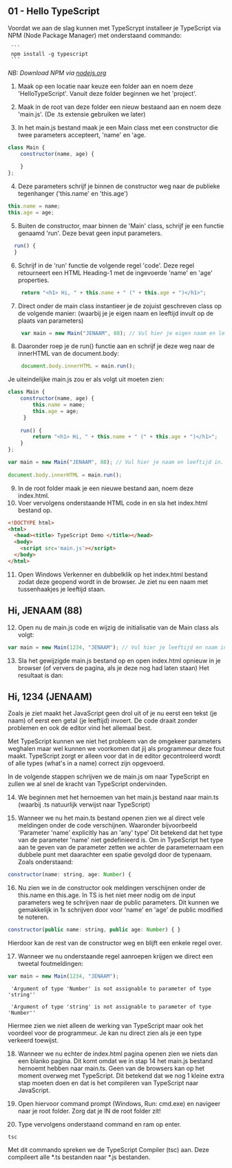 ## 01 - Hello TypeScript

Voordat we aan de slag kunnen met TypeScrypt installeer je TypeScript via NPM (Node Package Manager) met onderstaand commando:

     ```
     npm install -g typescript
     ```  
   *NB: Download NPM via [nodejs.org](https://nodejs.org/en/)*


1. Maak op een locatie naar keuze een folder aan en noem deze 'HelloTypeScript'. Vanuit deze folder beginnen we het 'project'.

2. Maak in de root van deze folder een nieuw bestaand aan en noem deze 'main.js'. (De .ts extensie gebruiken we later) 

3. In het main.js bestand maak je een Main class met een constructor die twee parameters accepteert, 'name' en 'age. 
  ```javascript
  class Main {
      constructor(name, age) {
          
      }
  };
  ```
4. Deze parameters schrijf je binnen de constructor weg naar de publieke tegenhanger ('this.name' en 'this.age')
  ```javascript
  this.name = name;
  this.age = age;
  ```
5. Buiten de constructor, maar binnen de 'Main' class, schrijf je een functie genaamd 'run'. Deze bevat geen input parameters.
```javascript
  run() {
  }
  ```
6. Schrijf in de 'run' functie de volgende regel 'code'. Deze regel retourneert een HTML Heading-1 met de ingevoerde 'name' en 'age' properties.    
      ```javascript
       return "<h1> Hi, " + this.name + " (" + this.age + ")</h1>";  
      ```  
      
7. Direct onder de main class instantieer je de zojuist geschreven class op de volgende manier: (waarbij je je eigen naam en leeftijd invult op de plaats van parameters)
      ```javascript
       var main = new Main("JENAAM", 88); // Vul hier je eigen naam en leeftijd in.  
      ```  
8. Daaronder roep je de run() functie aan en schrijf je deze weg naar de innerHTML van de document.body:
      ```javascript
       document.body.innerHTML = main.run();  
      ```  
 Je uiteindelijke main.js zou er als volgt uit moeten zien:

 ```javascript
 class Main {
     constructor(name, age) {
         this.name = name;
         this.age = age;
      }
     
     run() {
         return "<h1> Hi, " + this.name + " (" + this.age + ")</h1>";
     }
 };
 
 var main = new Main("JENAAM", 88); // Vul hier je naam en leeftijd in.
     
 document.body.innerHTML = main.run();
 ```

9. In de root folder maak je een nieuwe bestand aan, noem deze index.html.
10. Voer vervolgens onderstaande HTML code in en sla het index.html bestand op. 
 ```html
 <!DOCTYPE html>
 <html>
   <head><title> TypeScript Demo </title></head>
   <body>
     <script src='main.js'></script>
   </body>
 </html>
 ```

11. Open Windows Verkenner en dubbelklik op het index.html bestand zodat deze geopend wordt in de browser. Je ziet nu een naam met tussenhaakjes je leeftijd staan.
  ## Hi, JENAAM (88)

12. Open nu de main.js code en wijzig de initialisatie van de Main class als volgt:
  ```javascript
  var main = new Main(1234, "JENAAM"); // Vul hier je leeftijd en naam in.
  ```

13. Sla het gewijzigde main.js bestand op en open index.html opnieuw in je browser (of ververs de pagina, als je deze nog had laten staan) Het resultaat is dan:
  ## Hi, 1234 (JENAAM)

  Zoals je ziet maakt het JavaScript geen drol uit of je nu eerst een tekst (je naam) of eerst een getal (je leeftijd) invoert. De code draait zonder problemen en ook de editor vind het allemaal best.
  
  Met TypeScript kunnen we niet het probleem van de omgekeer parameters weghalen maar wel kunnen we voorkomen dat jij als programmeur deze fout maakt. 
  TypeScript zorgt er alleen voor dat in de editor gecontroleerd wordt of alle types (what's in a name) correct zijn opgevoerd.
  
  In de volgende stappen schrijven we de main.js om naar TypeScript en zullen we al snel de kracht van TypeScript ondervinden.
  
14. We beginnen met het hernoemen van het main.js bestand naar main.ts (waarbij .ts natuurlijk verwijst naar TypeScript)

15. Wanneer we nu het main.ts bestand openen zien we al direct vele meldingen onder de code verschijnen. Waaronder bijvoorbeeld 'Parameter 'name' explicitly has an 'any' type' 
  Dit betekend dat het type van de parameter 'name' niet gedefinieerd is. Om in TypeScript het type aan te geven van de parameter zetten we achter de parameternaam een dubbele punt met daarachter een spatie gevolgd door de typenaam. Zoals onderstaand:
  ```javascript 
  constructor(name: string, age: Number) {
  ```
16. Nu zien we in de constructor ook meldingen verschijnen onder de this.name en this.age. In TS is het niet meer nodig om de input parameters weg te schrijven naar de public parameters.
  Dit kunnen we gemakkelijk in 1x schrijven door voor 'name' en 'age' de public modified te noteren. 
  ```javascript 
  constructor(public name: string, public age: Number) { }
  ```
  Hierdoor kan de rest van de constructor weg en blijft een enkele regel over.
  
17. Wanneer we nu onderstaande regel aanroepen krijgen we direct een tweetal foutmeldingen: 
  ```javascript
  var main = new Main(1234, "JENAAM");
  ```
  
  ```
   'Argument of type 'Number' is not assignable to parameter of type 'string''

   'Argument of type 'string' is not assignable to parameter of type 'Number''
  ```
  Hiermee zien we niet alleen de werking van TypeScript maar ook het voordeel voor de programmeur. Je kan nu direct zien als je een type verkeerd toewijst.
   
18. Wanneer we nu echter de index.html pagina openen zien we niets dan een blanko pagina.
  Dit komt omdat we in stap 14 het main.js bestand hernoemt hebben naar main.ts. Geen van de browsers kan op het moment overweg met TypeScript. 
  Dit betekend dat we nog 1 kleine extra stap moeten doen en dat is het compileren van TypeScript naar JavaScript.
  
19. Open hiervoor command prompt (Windows, Run: cmd.exe) en navigeer naar je root folder. Zorg dat je IN de root folder zit!
20. Type vervolgens onderstaand command en ram op enter.
  ```
  tsc
  ```

  Met dit commando spreken we de TypeScript Compiler (tsc) aan. Deze compileert alle *.ts bestanden naar *.js bestanden. 